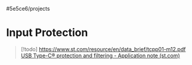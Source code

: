 #5e5ce6/projects 

# Input Protection

> [!todo]
> https://www.st.com/resource/en/data_brief/tcpp01-m12.pdf
> [USB Type-C® protection and filtering - Application note (st.com)](https://www.st.com/resource/en/application_note/an4871-usb-typec-protection-and-filtering-stmicroelectronics.pdf)
